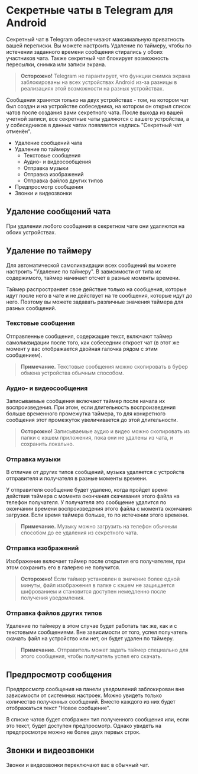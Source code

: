 # Секретные чаты в Telegram для Android
Секретный чат в Telegram обеспечивают максимальную приватность вашей переписки. Вы можете настроить Удаление по таймеру, чтобы по истечении заданного времени сообщения стирались у обоих участников чата. Также секретный чат блокирует возможность пересылки, снимка или записи экрана.
> **Осторожно!** Telegram не гарантирует, что функции снимка экрана заблокированы на всех устройствах Android из-за разницы в реализациях этой возможности на разных устройствах.

Сообщения хранятся только на двух устройствах - том, на котором чат был создан и на устройстве собеседника, на котором он открыл список чатов после создания вами секретного чата. После выхода из вашей учетной записи, все секретные чаты удаляются с вашего устройства, а у собеседников в данных чатах появляется надпись "Секретный чат отменён".

* Удаление сообщений чата
* Удаление по таймеру
  * Текстовые сообщения
  * Аудио- и видеосообщения
  * Отправка музыки
  * Отправка изображений
  * Отправка файлов других типов
* Предпросмотр сообщения
* Звонки и видеозвонки

## Удаление сообщений чата
При удалении любого сообщения в секретном чате они удаляются на обоих устройствах.

## Удаление по таймеру
Для автоматической самоликвидации всех сообщений вы можете настроить "Удаление по таймеру". В зависимости от типа их содержимого, таймер начинает отсчет в разные моменты времени.

Таймер распространяет свое действие только на сообщения, которые идут после него в чате и не действует на те сообщения, которые идут до него. Поэтому вы можете задавать различные значения таймера для разных сообщений.

### Текстовые сообщения
Отправленные сообщения, содержащие текст, включают таймер самоликвидации после того, как собеседник откроет чат (в этот же момент у вас отображается двойная галочка рядом с этим сообщением).
> **Примечание.** Текстовые сообщения можно скопировать в буфер обмена устройства обычным способом.

### Аудио- и видеосообщения
Записываемые сообщения включают таймер после начала их воспроизведения. При этом, если длительность воспроизведения больше временного промежутка таймера, то для конкретного сообщения этот промежуток увеличивается до этой длительности.
> **Осторожно!** Записываемые аудио и видео можно скопировать из папки с кэшем приложения, пока они не удалены из чата, и сохранить локально.

### Отправка музыки
В отличие от других типов сообщений, музыка удаляется с устройств отправителя и получателя в разные моменты времени.

У отправителя сообщение будет удалено, когда пройдет время действия таймера с момента окончания скачивания этого файла на телефон получателя. У получателя это сообщение удалится по окончании времени воспроизведения этого файла с момента окончания загрузки. Если время таймера больше, то по истечении этого времени.
> **Примечание.** Музыку можно загрузить на телефон обычным способом до ее удаления из секретного чата.

### Отправка изображений
Изображение включает таймер после открытия его получателем, при этом сохранить его в галерею не получится.
> **Осторожно!** Если таймер установлен в значение более одной минуты, файл изображения в папке с кэшем не защищается шифрованием и становится доступен немедленно после получения уведомления.

### Отправка файлов других типов
Удаление по таймеру в этом случае будет работать так же, как и с текстовыми сообщениями. Вне зависимости от того, успел получатель скачать файл на устройство или нет, он будет удален по таймеру.
> **Примечание.** Отправитель может задать таймер специально для этого сообщения, чтобы получатель успел его скачать.

## Предпросмотр сообщения
Предпросмотр сообщения на панели уведомлений заблокирован вне зависимости от системных настроек. Можно увидеть только количество полученных сообщений. Вместо каждого из них будет отображаться текст "Новое сообщение".

В списке чатов будет отображен тип полученного сообщения или, если это текст, будет доступен предпросмотр. Однако увидеть на предпросмотре можно не более двух первых строк.

## Звонки и видеозвонки
Звонки и видеозвонки переключают вас в обычный чат.
